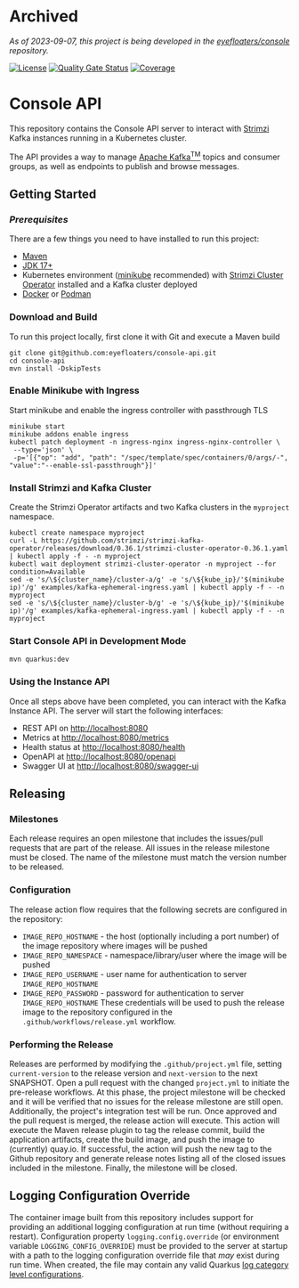 # Archived

_As of 2023-09-07, this project is being developed in the [eyefloaters/console](https://github.com/eyefloaters/console) repository._

[![License](https://img.shields.io/badge/license-Apache--2.0-blue.svg)](http://www.apache.org/licenses/LICENSE-2.0) [![Quality Gate Status](https://sonarcloud.io/api/project_badges/measure?project=eyefloaters_console-api&metric=alert_status)](https://sonarcloud.io/summary/new_code?id=eyefloaters_console-api) [![Coverage](https://sonarcloud.io/api/project_badges/measure?project=eyefloaters_console-api&metric=coverage)](https://sonarcloud.io/summary/new_code?id=eyefloaters_console-api)

# Console API

This repository contains the Console API server to interact with [Strimzi](https://strimzi.io) Kafka instances running
in a Kubernetes cluster.

The API provides a way to manage [Apache Kafka<sup>TM</sup>](https://kafka.apache.org/) topics and consumer groups, as
well as endpoints to publish and browse messages.

## Getting Started

### _Prerequisites_

There are a few things you need to have installed to run this project:

- [Maven](https://maven.apache.org/)
- [JDK 17+](https://openjdk.java.net/projects/jdk/17/)
- Kubernetes environment ([minikube](https://minikube.sigs.k8s.io/) recommended) with [Strimzi Cluster Operator](https://strimzi.io) installed and a Kafka cluster deployed
- [Docker](https://www.docker.com/) or [Podman](https://podman.io)

### Download and Build

To run this project locally, first clone it with Git and execute a Maven build

```shell
git clone git@github.com:eyefloaters/console-api.git
cd console-api
mvn install -DskipTests
```

### Enable Minikube with Ingress

Start minikube and enable the ingress controller with passthrough TLS

```shell
minikube start
minikube addons enable ingress
kubectl patch deployment -n ingress-nginx ingress-nginx-controller \
 --type='json' \
 -p='[{"op": "add", "path": "/spec/template/spec/containers/0/args/-", "value":"--enable-ssl-passthrough"}]'
```

### Install Strimzi and Kafka Cluster

Create the Strimzi Operator artifacts and two Kafka clusters in the `myproject` namespace.

```shell
kubectl create namespace myproject
curl -L https://github.com/strimzi/strimzi-kafka-operator/releases/download/0.36.1/strimzi-cluster-operator-0.36.1.yaml | kubectl apply -f - -n myproject
kubectl wait deployment strimzi-cluster-operator -n myproject --for condition=Available
sed -e 's/\${cluster_name}/cluster-a/g' -e 's/\${kube_ip}/'$(minikube ip)'/g' examples/kafka-ephemeral-ingress.yaml | kubectl apply -f - -n myproject
sed -e 's/\${cluster_name}/cluster-b/g' -e 's/\${kube_ip}/'$(minikube ip)'/g' examples/kafka-ephemeral-ingress.yaml | kubectl apply -f - -n myproject
```

### Start Console API in Development Mode

```shell
mvn quarkus:dev
```

### Using the Instance API

Once all steps above have been completed, you can interact with the Kafka Instance API. The server will start the following interfaces:
- REST API on [http://localhost:8080](http://localhost:8080)
- Metrics at [http://localhost:8080/metrics](http://localhost:8080/metrics)
- Health status at [http://localhost:8080/health](http://localhost:8080/health)
- OpenAPI at [http://localhost:8080/openapi](http://localhost:8080/openapi?format=json)
- Swagger UI at [http://localhost:8080/swagger-ui](http://localhost:8080/swagger-ui)

## Releasing

### Milestones
Each release requires an open milestone that includes the issues/pull requests that are part of the release. All issues in the release milestone must be closed. The name of the milestone must match the version number to be released.

### Configuration
The release action flow requires that the following secrets are configured in the repository:
* `IMAGE_REPO_HOSTNAME` - the host (optionally including a port number) of the image repository where images will be pushed
* `IMAGE_REPO_NAMESPACE` - namespace/library/user where the image will be pushed
* `IMAGE_REPO_USERNAME` - user name for authentication to server `IMAGE_REPO_HOSTNAME`
* `IMAGE_REPO_PASSWORD` - password for authentication to server `IMAGE_REPO_HOSTNAME`
These credentials will be used to push the release image to the repository configured in the `.github/workflows/release.yml` workflow.

### Performing the Release
Releases are performed by modifying the `.github/project.yml` file, setting `current-version` to the release version and `next-version` to the next SNAPSHOT. Open a pull request with the changed `project.yml` to initiate the pre-release workflows. At this phase, the project milestone will be checked and it will be verified that no issues for the release milestone are still open. Additionally, the project's integration test will be run.
Once approved and the pull request is merged, the release action will execute. This action will execute the Maven release plugin to tag the release commit, build the application artifacts, create the build image, and push the image to (currently) quay.io. If successful, the action will push the new tag to the Github repository and generate release notes listing all of the closed issues included in the milestone. Finally, the milestone will be closed.

## Logging Configuration Override
The container image built from this repository includes support for providing an additional logging configuration at run time (without requiring a restart).
Configuration property `logging.config.override` (or environment variable `LOGGING_CONFIG_OVERRIDE`) must be provided to the server at startup with a path to
the logging configuration override file that _may_ exist during run time. When created, the file may contain any valid Quarkus [log category level configurations](https://quarkus.io/guides/logging#logging-categories).
